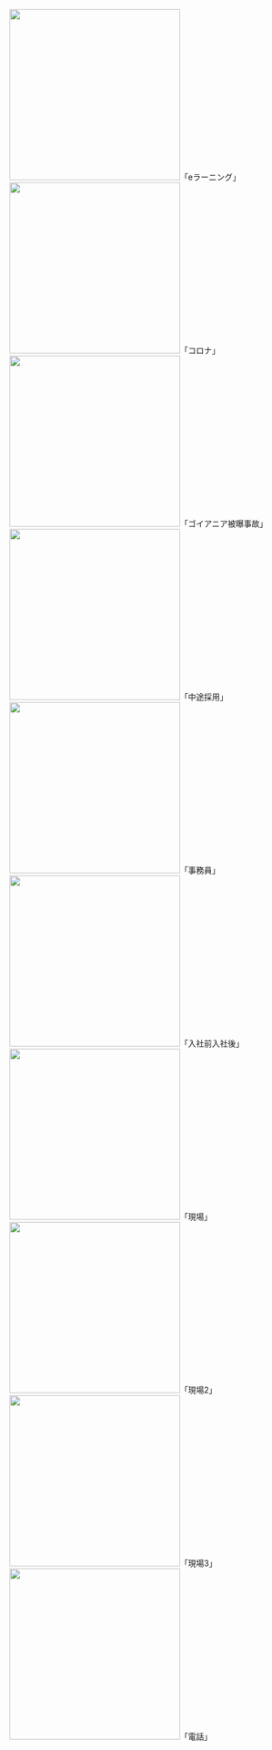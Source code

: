 ﻿<img width=300 src=./figs/eラーニング.jpg>「eラーニング」 <img width=300 src=./figs/コロナ.jpg>「コロナ」 <img width=300 src=./figs/ゴイアニア被曝事故.jpg>「ゴイアニア被曝事故」 <img width=300 src=./figs/中途採用.jpg>「中途採用」 <img width=300 src=./figs/事務員.jpg>「事務員」 <img width=300 src=./figs/入社前入社後.jpg>「入社前入社後」 <img width=300 src=./figs/現場.jpg>「現場」 <img width=300 src=./figs/現場2.jpg>「現場2」 <img width=300 src=./figs/現場3.jpg>「現場3」 <img width=300 src=./figs/電話.jpg>「電話」 